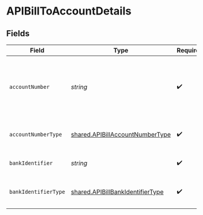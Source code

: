 # APIBillToAccountDetails


## Fields

| Field                                                                                | Type                                                                                 | Required                                                                             | Description                                                                          |
| ------------------------------------------------------------------------------------ | ------------------------------------------------------------------------------------ | ------------------------------------------------------------------------------------ | ------------------------------------------------------------------------------------ |
| `accountNumber`                                                                      | *string*                                                                             | :heavy_check_mark:                                                                   | The account identifier. Only IBANs are supported at the moment.                      |
| `accountNumberType`                                                                  | [shared.APIBillAccountNumberType](../../models/shared/apibillaccountnumbertype.md)   | :heavy_check_mark:                                                                   | The type of account number (e.g. IBAN).                                              |
| `bankIdentifier`                                                                     | *string*                                                                             | :heavy_check_mark:                                                                   | The identifier of the bank.                                                          |
| `bankIdentifierType`                                                                 | [shared.APIBillBankIdentifierType](../../models/shared/apibillbankidentifiertype.md) | :heavy_check_mark:                                                                   | The type of bank identifier (e.g. BIC).                                              |